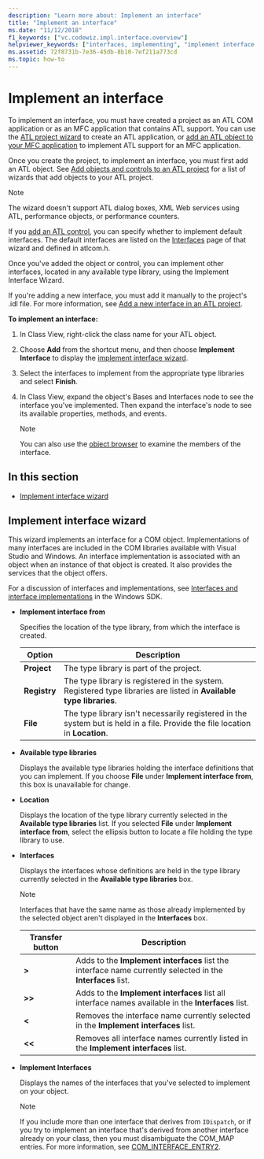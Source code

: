 ```yaml
---
description: "Learn more about: Implement an interface"
title: "Implement an interface"
ms.date: "11/12/2018"
f1_keywords: ["vc.codewiz.impl.interface.overview"]
helpviewer_keywords: ["interfaces, implementing", "implement interface wizard [C++]"]
ms.assetid: 72f8731b-7e36-45db-8b10-7ef211a773cd
ms.topic: how-to
---
```

# Implement an interface

To implement an interface, you must have created a project as an ATL COM application or as an MFC application that contains ATL support. You can use the [ATL project wizard](../atl/reference/atl-project-wizard.md) to create an ATL application, or [add an ATL object to your MFC application](../mfc/reference/adding-atl-support-to-your-mfc-project.md) to implement ATL support for an MFC application.

Once you create the project, to implement an interface, you must first add an ATL object. See [Add objects and controls to an ATL project](../atl/reference/adding-objects-and-controls-to-an-atl-project.md) for a list of wizards that add objects to your ATL project.

> [!NOTE]
> The wizard doesn't support ATL dialog boxes, XML Web services using ATL, performance objects, or performance counters.

If you [add an ATL control](../atl/reference/adding-an-atl-control.md), you can specify whether to implement default interfaces. The default interfaces are listed on the [Interfaces](../atl/reference/interfaces-atl-control-wizard.md) page of that wizard and defined in atlcom.h.

Once you've added the object or control, you can implement other interfaces, located in any available type library, using the Implement Interface Wizard.

If you're adding a new interface, you must add it manually to the project's .idl file. For more information, see [Add a new interface in an ATL project](../atl/reference/adding-a-new-interface-in-an-atl-project.md).

**To implement an interface:**

1. In Class View, right-click the class name for your ATL object.

1. Choose **Add** from the shortcut menu, and then choose **Implement Interface** to display the [implement interface wizard](#implement-interface-wizard).

1. Select the interfaces to implement from the appropriate type libraries and select **Finish**.

1. In Class View, expand the object's Bases and Interfaces node to see the interface you've implemented. Then expand the interface's node to see its available properties, methods, and events.

   > [!NOTE]
   > You can also use the [object browser](/visualstudio/ide/viewing-the-structure-of-code) to examine the members of the interface.

## In this section

- [Implement interface wizard](#implement-interface-wizard)

## Implement interface wizard

This wizard implements an interface for a COM object. Implementations of many interfaces are included in the COM libraries available with Visual Studio and Windows. An interface implementation is associated with an object when an instance of that object is created. It also provides the services that the object offers.

For a discussion of interfaces and implementations, see [Interfaces and interface implementations](/windows/win32/com/interfaces-and-interface-implementations) in the Windows SDK.

- **Implement interface from**

  Specifies the location of the type library, from which the interface is created.

  |Option|Description|
  |------------|-----------------|
  |**Project**|The type library is part of the project.|
  |**Registry**|The type library is registered in the system. Registered type libraries are listed in **Available type libraries**.|
  |**File**|The type library isn't necessarily registered in the system but is held in a file. Provide the file location in **Location**.|

- **Available type libraries**

  Displays the available type libraries holding the interface definitions that you can implement. If you choose **File** under **Implement interface from**, this box is unavailable for change.

- **Location**

  Displays the location of the type library currently selected in the **Available type libraries** list. If you selected **File** under **Implement interface from**, select the ellipsis button to locate a file holding the type library to use.

- **Interfaces**

  Displays the interfaces whose definitions are held in the type library currently selected in the **Available type libraries** box.

  > [!NOTE]
  > Interfaces that have the same name as those already implemented by the selected object aren't displayed in the **Interfaces** box.

  |Transfer button|Description|
  |---------------------|-----------------|
  |**>**|Adds to the **Implement interfaces** list the interface name currently selected in the **Interfaces** list.|
  |**>>**|Adds to the **Implement interfaces** list all interface names available in the **Interfaces** list.|
  |**\<**|Removes the interface name currently selected in the **Implement interfaces** list.|
  |**\<\<**|Removes all interface names currently listed in the **Implement interfaces** list.|

- **Implement Interfaces**

  Displays the names of the interfaces that you've selected to implement on your object.

  > [!NOTE]
  > If you include more than one interface that derives from `IDispatch`, or if you try to implement an interface that's derived from another interface already on your class, then you must disambiguate the COM_MAP entries. For more information, see [COM_INTERFACE_ENTRY2](../atl/reference/com-interface-entry-macros.md#com_interface_entry2).
